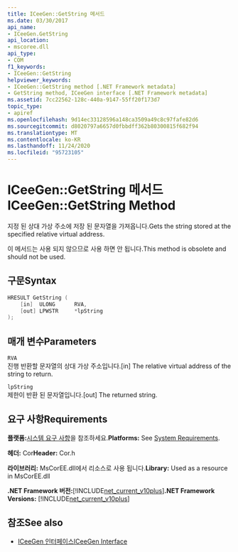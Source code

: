 ```yaml
---
title: ICeeGen::GetString 메서드
ms.date: 03/30/2017
api_name:
- ICeeGen.GetString
api_location:
- mscoree.dll
api_type:
- COM
f1_keywords:
- ICeeGen::GetString
helpviewer_keywords:
- ICeeGen::GetString method [.NET Framework metadata]
- GetString method, ICeeGen interface [.NET Framework metadata]
ms.assetid: 7cc22562-128c-440a-9147-55ff20f173d7
topic_type:
- apiref
ms.openlocfilehash: 9d14ec33128596a148ca3509a49c8c97fafe82d6
ms.sourcegitcommit: d8020797a6657d0fbbdff362b80300815f682f94
ms.translationtype: MT
ms.contentlocale: ko-KR
ms.lasthandoff: 11/24/2020
ms.locfileid: "95723105"
---
```

# <a name="iceegengetstring-method"></a><span data-ttu-id="2f626-102">ICeeGen::GetString 메서드</span><span class="sxs-lookup"><span data-stu-id="2f626-102">ICeeGen::GetString Method</span></span>

<span data-ttu-id="2f626-103">지정 된 상대 가상 주소에 저장 된 문자열을 가져옵니다.</span><span class="sxs-lookup"><span data-stu-id="2f626-103">Gets the string stored at the specified relative virtual address.</span></span>  
  
 <span data-ttu-id="2f626-104">이 메서드는 사용 되지 않으므로 사용 하면 안 됩니다.</span><span class="sxs-lookup"><span data-stu-id="2f626-104">This method is obsolete and should not be used.</span></span>  
  
## <a name="syntax"></a><span data-ttu-id="2f626-105">구문</span><span class="sxs-lookup"><span data-stu-id="2f626-105">Syntax</span></span>  
  
```cpp  
HRESULT GetString (  
    [in]  ULONG      RVA,
    [out] LPWSTR     *lpString  
);  
```  
  
## <a name="parameters"></a><span data-ttu-id="2f626-106">매개 변수</span><span class="sxs-lookup"><span data-stu-id="2f626-106">Parameters</span></span>  

 `RVA`  
 <span data-ttu-id="2f626-107">진행 반환할 문자열의 상대 가상 주소입니다.</span><span class="sxs-lookup"><span data-stu-id="2f626-107">[in] The relative virtual address of the string to return.</span></span>  
  
 `lpString`  
 <span data-ttu-id="2f626-108">제한이 반환 된 문자열입니다.</span><span class="sxs-lookup"><span data-stu-id="2f626-108">[out] The returned string.</span></span>  
  
## <a name="requirements"></a><span data-ttu-id="2f626-109">요구 사항</span><span class="sxs-lookup"><span data-stu-id="2f626-109">Requirements</span></span>  

 <span data-ttu-id="2f626-110">**플랫폼:**[시스템 요구 사항](../../get-started/system-requirements.md)을 참조하세요.</span><span class="sxs-lookup"><span data-stu-id="2f626-110">**Platforms:** See [System Requirements](../../get-started/system-requirements.md).</span></span>  
  
 <span data-ttu-id="2f626-111">**헤더:** Cor</span><span class="sxs-lookup"><span data-stu-id="2f626-111">**Header:** Cor.h</span></span>  
  
 <span data-ttu-id="2f626-112">**라이브러리:** MsCorEE.dll에서 리소스로 사용 됩니다.</span><span class="sxs-lookup"><span data-stu-id="2f626-112">**Library:** Used as a resource in MsCorEE.dll</span></span>  
  
 <span data-ttu-id="2f626-113">**.NET Framework 버전:**[!INCLUDE[net_current_v10plus](../../../../includes/net-current-v10plus-md.md)]</span><span class="sxs-lookup"><span data-stu-id="2f626-113">**.NET Framework Versions:** [!INCLUDE[net_current_v10plus](../../../../includes/net-current-v10plus-md.md)]</span></span>  
  
## <a name="see-also"></a><span data-ttu-id="2f626-114">참조</span><span class="sxs-lookup"><span data-stu-id="2f626-114">See also</span></span>

- [<span data-ttu-id="2f626-115">ICeeGen 인터페이스</span><span class="sxs-lookup"><span data-stu-id="2f626-115">ICeeGen Interface</span></span>](iceegen-interface.md)
